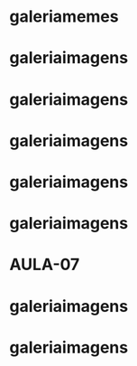 # galeriamemes
# galeriaimagens
# galeriaimagens
# galeriaimagens
# galeriaimagens
# galeriaimagens
# AULA-07
# galeriaimagens
# galeriaimagens
